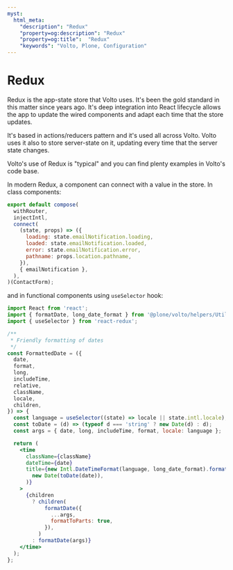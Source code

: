 ```yaml
---
myst:
  html_meta:
    "description": "Redux"
    "property=og:description": "Redux"
    "property=og:title":  "Redux"
    "keywords": "Volto, Plone, Configuration"
---
```


# Redux

Redux is the app-state store that Volto uses.
It's been the gold standard in this matter since years ago.
It's deep integration into React lifecycle allows the app to update the wired components and adapt each time that the store updates.

It's based in actions/reducers pattern and it's used all across Volto.
Volto uses it also to store server-state on it, updating every time that the server state changes.

Volto's use of Redux is "typical" and you can find plenty examples in Volto's code base.

In modern Redux, a component can connect with a value in the store.
In class components:

```jsx
export default compose(
  withRouter,
  injectIntl,
  connect(
    (state, props) => ({
      loading: state.emailNotification.loading,
      loaded: state.emailNotification.loaded,
      error: state.emailNotification.error,
      pathname: props.location.pathname,
    }),
    { emailNotification },
  ),
)(ContactForm);
```

and in functional components using `useSelector` hook:

```jsx
import React from 'react';
import { formatDate, long_date_format } from '@plone/volto/helpers/Utils/Date';
import { useSelector } from 'react-redux';

/**
 * Friendly formatting of dates
 */
const FormattedDate = ({
  date,
  format,
  long,
  includeTime,
  relative,
  className,
  locale,
  children,
}) => {
  const language = useSelector((state) => locale || state.intl.locale);
  const toDate = (d) => (typeof d === 'string' ? new Date(d) : d);
  const args = { date, long, includeTime, format, locale: language };

  return (
    <time
      className={className}
      dateTime={date}
      title={new Intl.DateTimeFormat(language, long_date_format).format(
        new Date(toDate(date)),
      )}
    >
      {children
        ? children(
            formatDate({
              ...args,
              formatToParts: true,
            }),
          )
        : formatDate(args)}
    </time>
  );
};
```

